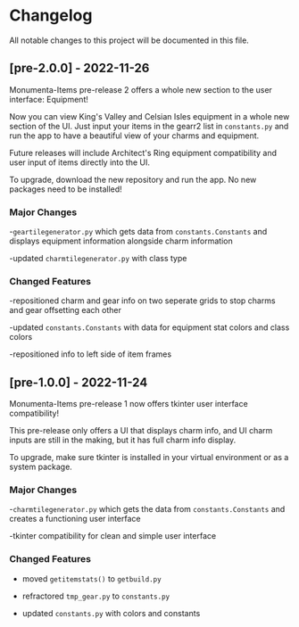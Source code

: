 # Changelog

All notable changes to this project will be documented in this file.

## [pre-2.0.0] - 2022-11-26

Monumenta-Items pre-release 2 offers a whole new section to the user interface: Equipment!

Now you can view King's Valley and Celsian Isles equipment in a whole new section of the UI. Just input your items in the gearr2 list in `constants.py` and run the app to have a beautiful view of your charms and equipment. 

Future releases will include Architect's Ring equipment compatibility and user input of items directly into the UI.

To upgrade, download the new repository and run the app. No new packages need to be installed!

### Major Changes

-`geartilegenerator.py` which gets data from `constants.Constants` and displays equipment information alongside charm information

-updated `charmtilegenerator.py` with class type 

### Changed Features

-repositioned charm and gear info on two seperate grids to stop charms and gear offsetting each other

-updated `constants.Constants` with data for equipment stat colors and class colors

-repositioned info to left side of item frames

## [pre-1.0.0] - 2022-11-24

Monumenta-Items pre-release 1 now offers tkinter user interface compatibility!

This pre-release only offers a UI that displays charm info, and UI charm inputs are still in the making, but it has full charm info display. 

To upgrade, make sure tkinter is installed in your virtual environment or as a system package.

### Major Changes

-`charmtilegenerator.py` which gets the data from `constants.Constants` and creates a functioning user interface

-tkinter compatibility for clean and simple user interface

### Changed Features

- moved `getitemstats()` to `getbuild.py`

- refractored `tmp_gear.py` to `constants.py`

- updated `constants.py` with colors and constants
